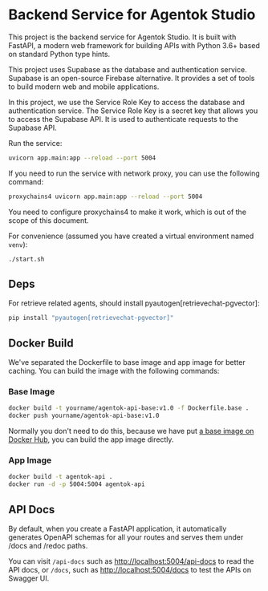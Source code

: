 # Backend Service for Agentok Studio

This project is the backend service for Agentok Studio. It is built with FastAPI, a modern web framework for building APIs with Python 3.6+ based on standard Python type hints.

This project uses Supabase as the database and authentication service. Supabase is an open-source Firebase alternative. It provides a set of tools to build modern web and mobile applications.

In this project, we use the Service Role Key to access the database and authentication service. The Service Role Key is a secret key that allows you to access the Supabase API. It is used to authenticate requests to the Supabase API.

Run the service:

```bash
uvicorn app.main:app --reload --port 5004
```

If you need to run the service with network proxy, you can use the following command:

```bash
proxychains4 uvicorn app.main:app --reload --port 5004
```

You need to configure proxychains4 to make it work, which is out of the scope of this document.

For convenience (assumed you have created a virtual environment named `venv`):

```bash
./start.sh
```

## Deps

For retrieve related agents, should install pyautogen[retrievechat-pgvector]:

```bash
pip install "pyautogen[retrievechat-pgvector]"
```

## Docker Build

We've separated the Dockerfile to base image and app image for better caching. You can build the image with the following commands:

### Base Image

```bash
docker build -t yourname/agentok-api-base:v1.0 -f Dockerfile.base .
docker push yourname/agentok-api-base:v1.0
```

Normally you don't need to do this, because we have put [a base image on Docker Hub](https://hub.docker.com/repository/docker/hughlv/agentok-api-base), you can build the app image directly.

### App Image

```bash
docker build -t agentok-api .
docker run -d -p 5004:5004 agentok-api
```

## API Docs

By default, when you create a FastAPI application, it automatically generates OpenAPI schemas for all your routes and serves them under /docs and /redoc paths.

You can visit `/api-docs` such as [http://localhost:5004/api-docs](http://localhost:5004/api-docs) to read the API docs, or `/docs`, such as [http://localhost:5004/docs](http://localhost:5004/docs) to test the APIs on Swagger UI.
